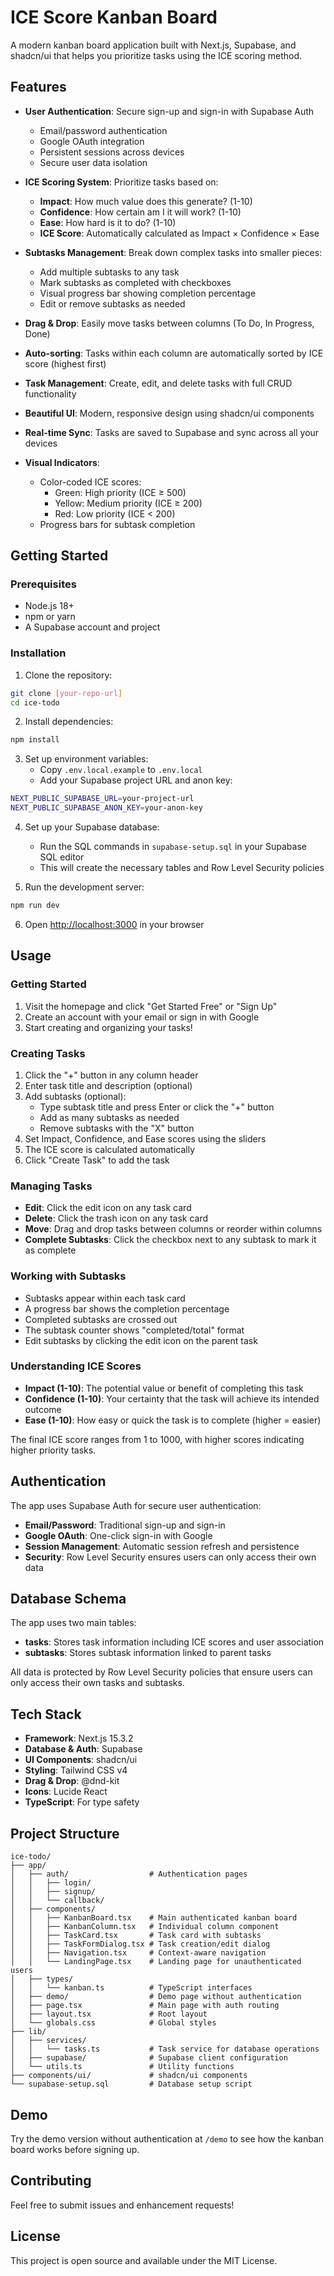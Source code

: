 # ICE Score Kanban Board

A modern kanban board application built with Next.js, Supabase, and shadcn/ui that helps you prioritize tasks using the ICE scoring method.

## Features

- **User Authentication**: Secure sign-up and sign-in with Supabase Auth
  - Email/password authentication
  - Google OAuth integration
  - Persistent sessions across devices
  - Secure user data isolation

- **ICE Scoring System**: Prioritize tasks based on:
  - **Impact**: How much value does this generate? (1-10)
  - **Confidence**: How certain am I it will work? (1-10)
  - **Ease**: How hard is it to do? (1-10)
  - **ICE Score**: Automatically calculated as Impact × Confidence × Ease

- **Subtasks Management**: Break down complex tasks into smaller pieces:
  - Add multiple subtasks to any task
  - Mark subtasks as completed with checkboxes
  - Visual progress bar showing completion percentage
  - Edit or remove subtasks as needed

- **Drag & Drop**: Easily move tasks between columns (To Do, In Progress, Done)
- **Auto-sorting**: Tasks within each column are automatically sorted by ICE score (highest first)
- **Task Management**: Create, edit, and delete tasks with full CRUD functionality
- **Beautiful UI**: Modern, responsive design using shadcn/ui components
- **Real-time Sync**: Tasks are saved to Supabase and sync across all your devices
- **Visual Indicators**: 
  - Color-coded ICE scores:
    - Green: High priority (ICE ≥ 500)
    - Yellow: Medium priority (ICE ≥ 200)
    - Red: Low priority (ICE < 200)
  - Progress bars for subtask completion

## Getting Started

### Prerequisites

- Node.js 18+ 
- npm or yarn
- A Supabase account and project

### Installation

1. Clone the repository:
```bash
git clone [your-repo-url]
cd ice-todo
```

2. Install dependencies:
```bash
npm install
```

3. Set up environment variables:
   - Copy `.env.local.example` to `.env.local`
   - Add your Supabase project URL and anon key:
```bash
NEXT_PUBLIC_SUPABASE_URL=your-project-url
NEXT_PUBLIC_SUPABASE_ANON_KEY=your-anon-key
```

4. Set up your Supabase database:
   - Run the SQL commands in `supabase-setup.sql` in your Supabase SQL editor
   - This will create the necessary tables and Row Level Security policies

5. Run the development server:
```bash
npm run dev
```

6. Open [http://localhost:3000](http://localhost:3000) in your browser

## Usage

### Getting Started
1. Visit the homepage and click "Get Started Free" or "Sign Up"
2. Create an account with your email or sign in with Google
3. Start creating and organizing your tasks!

### Creating Tasks

1. Click the "+" button in any column header
2. Enter task title and description (optional)
3. Add subtasks (optional):
   - Type subtask title and press Enter or click the "+" button
   - Add as many subtasks as needed
   - Remove subtasks with the "X" button
4. Set Impact, Confidence, and Ease scores using the sliders
5. The ICE score is calculated automatically
6. Click "Create Task" to add the task

### Managing Tasks

- **Edit**: Click the edit icon on any task card
- **Delete**: Click the trash icon on any task card
- **Move**: Drag and drop tasks between columns or reorder within columns
- **Complete Subtasks**: Click the checkbox next to any subtask to mark it as complete

### Working with Subtasks

- Subtasks appear within each task card
- A progress bar shows the completion percentage
- Completed subtasks are crossed out
- The subtask counter shows "completed/total" format
- Edit subtasks by clicking the edit icon on the parent task

### Understanding ICE Scores

- **Impact (1-10)**: The potential value or benefit of completing this task
- **Confidence (1-10)**: Your certainty that the task will achieve its intended outcome
- **Ease (1-10)**: How easy or quick the task is to complete (higher = easier)

The final ICE score ranges from 1 to 1000, with higher scores indicating higher priority tasks.

## Authentication

The app uses Supabase Auth for secure user authentication:

- **Email/Password**: Traditional sign-up and sign-in
- **Google OAuth**: One-click sign-in with Google
- **Session Management**: Automatic session refresh and persistence
- **Security**: Row Level Security ensures users can only access their own data

## Database Schema

The app uses two main tables:

- **tasks**: Stores task information including ICE scores and user association
- **subtasks**: Stores subtask information linked to parent tasks

All data is protected by Row Level Security policies that ensure users can only access their own tasks and subtasks.

## Tech Stack

- **Framework**: Next.js 15.3.2
- **Database & Auth**: Supabase
- **UI Components**: shadcn/ui
- **Styling**: Tailwind CSS v4
- **Drag & Drop**: @dnd-kit
- **Icons**: Lucide React
- **TypeScript**: For type safety

## Project Structure

```
ice-todo/
├── app/
│   ├── auth/                  # Authentication pages
│   │   ├── login/
│   │   ├── signup/
│   │   └── callback/
│   ├── components/
│   │   ├── KanbanBoard.tsx    # Main authenticated kanban board
│   │   ├── KanbanColumn.tsx   # Individual column component
│   │   ├── TaskCard.tsx       # Task card with subtasks
│   │   ├── TaskFormDialog.tsx # Task creation/edit dialog
│   │   ├── Navigation.tsx     # Context-aware navigation
│   │   └── LandingPage.tsx    # Landing page for unauthenticated users
│   ├── types/
│   │   └── kanban.ts          # TypeScript interfaces
│   ├── demo/                  # Demo page without authentication
│   ├── page.tsx               # Main page with auth routing
│   ├── layout.tsx             # Root layout
│   └── globals.css            # Global styles
├── lib/
│   ├── services/
│   │   └── tasks.ts           # Task service for database operations
│   ├── supabase/              # Supabase client configuration
│   └── utils.ts               # Utility functions
├── components/ui/             # shadcn/ui components
└── supabase-setup.sql         # Database setup script
```

## Demo

Try the demo version without authentication at `/demo` to see how the kanban board works before signing up.

## Contributing

Feel free to submit issues and enhancement requests!

## License

This project is open source and available under the MIT License.
